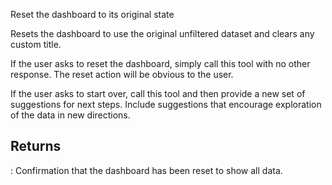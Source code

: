 Reset the dashboard to its original state

Resets the dashboard to use the original unfiltered dataset and clears any custom title.

If the user asks to reset the dashboard, simply call this tool with no other response. The reset action will be obvious to the user.

If the user asks to start over, call this tool and then provide a new set of suggestions for next steps. Include suggestions that encourage exploration of the data in new directions.

Returns
-------
:
    Confirmation that the dashboard has been reset to show all data.
